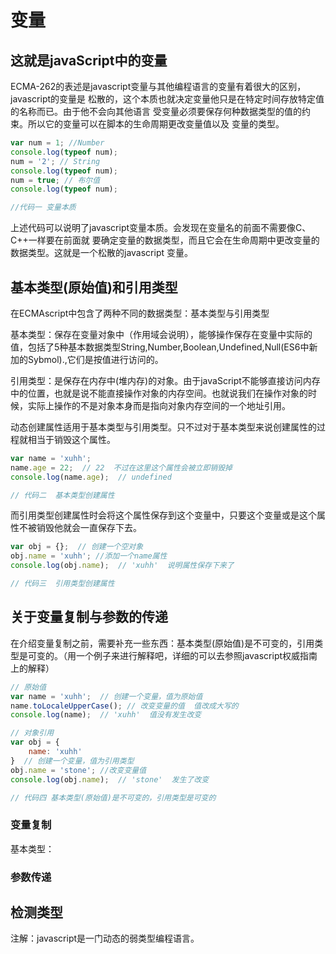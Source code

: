 # 变量
## 这就是javaScript中的变量
ECMA-262的表述是javascript变量与其他编程语言的变量有着很大的区别，javascript的变量是
松散的，这个本质也就决定变量他只是在特定时间存放特定值的名称而已。由于他不会向其他语言
受变量必须要保存何种数据类型的值的约束。所以它的变量可以在脚本的生命周期更改变量值以及
变量的类型。
```js
var num = 1; //Number
console.log(typeof num);
num = '2'; // String
console.log(typeof num);
num = true; // 布尔值
console.log(typeof num); 

//代码一 变量本质
```
上述代码可以说明了javascript变量本质。会发现在变量名的前面不需要像C、C++一样要在前面就
要确定变量的数据类型，而且它会在生命周期中更改变量的数据类型。这就是一个松散的javascript
变量。

## 基本类型(原始值)和引用类型
在ECMAscript中包含了两种不同的数据类型：基本类型与引用类型

基本类型：保存在变量对象中（作用域会说明），能够操作保存在变量中实际的值，包括了5种基本数据类型String,Number,Boolean,Undefined,Null(ES6中新加的Sybmol).,它们是按值进行访问的。

引用类型：是保存在内存中(堆内存)的对象。由于javaScript不能够直接访问内存中的位置，也就是说不能直接操作对象的内存空间。也就说我们在操作对象的时候，实际上操作的不是对象本身而是指向对象内存空间的一个地址引用。

动态创建属性适用于基本类型与引用类型。只不过对于基本类型来说创建属性的过程就相当于销毁这个属性。
```js
var name = 'xuhh';
name.age = 22;  // 22  不过在这里这个属性会被立即销毁掉
console.log(name.age);  // undefined

// 代码二  基本类型创建属性
```

而引用类型创建属性时会将这个属性保存到这个变量中，只要这个变量或是这个属性不被销毁他就会一直保存下去。
```js
var obj = {};  // 创建一个空对象
obj.name = 'xuhh'; //添加一个name属性
console.log(obj.name);  // 'xuhh'  说明属性保存下来了

// 代码三  引用类型创建属性
```
## 关于变量复制与参数的传递
在介绍变量复制之前，需要补充一些东西：基本类型(原始值)是不可变的，引用类型是可变的。（用一个例子来进行解释吧，详细的可以去参照javascript权威指南上的解释）
```js
// 原始值
var name = 'xuhh';  // 创建一个变量，值为原始值
name.toLocaleUpperCase(); // 改变变量的值  值改成大写的
console.log(name);  // 'xuhh'  值没有发生改变

// 对象引用
var obj = {
	name: 'xuhh'
}  // 创建一个变量，值为引用类型
obj.name = 'stone'; //改变变量值
console.log(obj.name);  // 'stone'  发生了改变

// 代码四 基本类型(原始值)是不可变的，引用类型是可变的
```
### 变量复制
基本类型：
### 参数传递
## 检测类型


注解：javascript是一门动态的弱类型编程语言。

